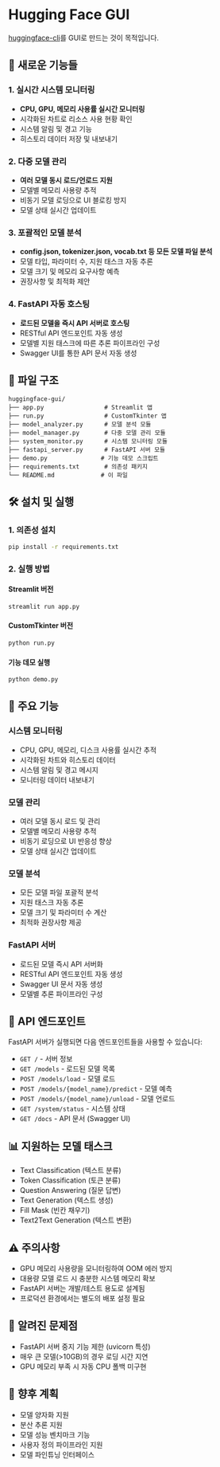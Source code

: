 # Hugging Face GUI

[huggingface-cli](https://huggingface.co/docs/huggingface_hub/ko/guides/cli)를 GUI로 만드는 것이 목적입니다.

## 🚀 새로운 기능들

### 1. 실시간 시스템 모니터링
- **CPU, GPU, 메모리 사용률 실시간 모니터링**
- 시각화된 차트로 리소스 사용 현황 확인
- 시스템 알림 및 경고 기능
- 히스토리 데이터 저장 및 내보내기

### 2. 다중 모델 관리
- **여러 모델 동시 로드/언로드 지원**
- 모델별 메모리 사용량 추적
- 비동기 모델 로딩으로 UI 블로킹 방지
- 모델 상태 실시간 업데이트

### 3. 포괄적인 모델 분석
- **config.json, tokenizer.json, vocab.txt 등 모든 모델 파일 분석**
- 모델 타입, 파라미터 수, 지원 태스크 자동 추론
- 모델 크기 및 메모리 요구사항 예측
- 권장사항 및 최적화 제안

### 4. FastAPI 자동 호스팅
- **로드된 모델을 즉시 API 서버로 호스팅**
- RESTful API 엔드포인트 자동 생성
- 모델별 지원 태스크에 따른 추론 파이프라인 구성
- Swagger UI를 통한 API 문서 자동 생성

## 📁 파일 구조

```
huggingface-gui/
├── app.py                 # Streamlit 앱
├── run.py                 # CustomTkinter 앱
├── model_analyzer.py      # 모델 분석 모듈
├── model_manager.py       # 다중 모델 관리 모듈
├── system_monitor.py      # 시스템 모니터링 모듈
├── fastapi_server.py      # FastAPI 서버 모듈
├── demo.py               # 기능 데모 스크립트
├── requirements.txt       # 의존성 패키지
└── README.md             # 이 파일
```

## 🛠️ 설치 및 실행

### 1. 의존성 설치
```bash
pip install -r requirements.txt
```

### 2. 실행 방법

#### Streamlit 버전
```bash
streamlit run app.py
```

#### CustomTkinter 버전
```bash
python run.py
```

#### 기능 데모 실행
```bash
python demo.py
```

## 🎯 주요 기능

### 시스템 모니터링
- CPU, GPU, 메모리, 디스크 사용률 실시간 추적
- 시각화된 차트와 히스토리 데이터
- 시스템 알림 및 경고 메시지
- 모니터링 데이터 내보내기

### 모델 관리
- 여러 모델 동시 로드 및 관리
- 모델별 메모리 사용량 추적
- 비동기 로딩으로 UI 반응성 향상
- 모델 상태 실시간 업데이트

### 모델 분석
- 모든 모델 파일 포괄적 분석
- 지원 태스크 자동 추론
- 모델 크기 및 파라미터 수 계산
- 최적화 권장사항 제공

### FastAPI 서버
- 로드된 모델 즉시 API 서버화
- RESTful API 엔드포인트 자동 생성
- Swagger UI 문서 자동 생성
- 모델별 추론 파이프라인 구성

## 🔧 API 엔드포인트

FastAPI 서버가 실행되면 다음 엔드포인트들을 사용할 수 있습니다:

- `GET /` - 서버 정보
- `GET /models` - 로드된 모델 목록
- `POST /models/load` - 모델 로드
- `POST /models/{model_name}/predict` - 모델 예측
- `POST /models/{model_name}/unload` - 모델 언로드
- `GET /system/status` - 시스템 상태
- `GET /docs` - API 문서 (Swagger UI)

## 📊 지원하는 모델 태스크

- Text Classification (텍스트 분류)
- Token Classification (토큰 분류)
- Question Answering (질문 답변)
- Text Generation (텍스트 생성)
- Fill Mask (빈칸 채우기)
- Text2Text Generation (텍스트 변환)

## ⚠️ 주의사항

- GPU 메모리 사용량을 모니터링하여 OOM 에러 방지
- 대용량 모델 로드 시 충분한 시스템 메모리 확보
- FastAPI 서버는 개발/테스트 용도로 설계됨
- 프로덕션 환경에서는 별도의 배포 설정 필요

## 🐛 알려진 문제점

- FastAPI 서버 중지 기능 제한 (uvicorn 특성)
- 매우 큰 모델(>10GB)의 경우 로딩 시간 지연
- GPU 메모리 부족 시 자동 CPU 폴백 미구현

## 🔮 향후 계획

- 모델 양자화 지원
- 분산 추론 지원
- 모델 성능 벤치마크 기능
- 사용자 정의 파이프라인 지원
- 모델 파인튜닝 인터페이스
